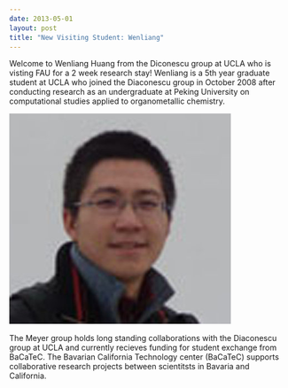 ```yaml
---
date: 2013-05-01
layout: post
title: "New Visiting Student: Wenliang"
---
```


Welcome to Wenliang Huang from the Diconescu group at UCLA who is visting FAU for a 2 week research stay! 
Wenliang is a 5th year graduate student at UCLA who joined the Diaconescu group in October 2008 after conducting research as an undergraduate at Peking University on computational studies applied to organometallic chemistry.                        

![Wenliang](/assets/img/2017/wenliangface.jpg)

The Meyer group holds long standing collaborations with the Diaconescu group at UCLA and currently recieves funding for student exchange from BaCaTeC. 
The Bavarian California Technology center (BaCaTeC) supports collaborative research projects between scientitsts in Bavaria and California.
